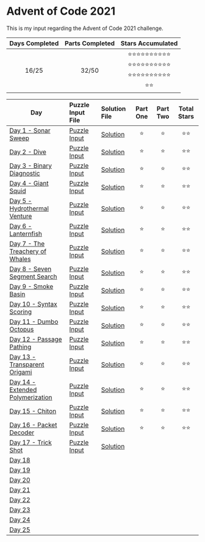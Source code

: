 # Advent of Code 2021
This is my input regarding the Advent of Code 2021 challenge.

| Days Completed | Parts Completed | Stars Accumulated |
| :------------: | :-------------: | :---------------: |
| 16/25          | 32/50           | :star::star::star::star::star::star::star::star::star::star:<br />:star::star::star::star::star::star::star::star::star::star:<br />:star::star::star::star::star::star::star::star::star::star:<br />:star::star: |

| Day                                        | Puzzle Input File         | Solution File           | Part One | Part Two | Total Stars   |
| ----------------------------------------   | :------------------------ | :---------------------- | :------: | :------: | :-----------: |
| [Day 1 - Sonar Sweep][DAY_1]               | [Puzzle Input][PUZZLE_1]  | [Solution][SOLUTION_1]  | :star:   | :star:   | :star::star:  |
| [Day 2 - Dive][DAY_2]                      | [Puzzle Input][PUZZLE_2]  | [Solution][SOLUTION_2]  | :star:   | :star:   | :star::star:  |
| [Day 3 - Binary Diagnostic][DAY_3]         | [Puzzle Input][PUZZLE_3]  | [Solution][SOLUTION_3]  | :star:   | :star:   | :star::star:  |
| [Day 4 - Giant Squid][DAY_4]               | [Puzzle Input][PUZZLE_4]  | [Solution][SOLUTION_4]  | :star:   | :star:   | :star::star:  |
| [Day 5 - Hydrothermal Venture][DAY_5]      | [Puzzle Input][PUZZLE_5]  | [Solution][SOLUTION_5]  | :star:   | :star:   | :star::star:  |
| [Day 6 - Lanternfish][DAY_6]               | [Puzzle Input][PUZZLE_6]  | [Solution][SOLUTION_6]  | :star:   | :star:   | :star::star:  |
| [Day 7 - The Treachery of Whales][DAY_7]   | [Puzzle Input][PUZZLE_7]  | [Solution][SOLUTION_7]  | :star:   | :star:   | :star::star:  |
| [Day 8 - Seven Segment Search][DAY_8]      | [Puzzle Input][PUZZLE_8]  | [Solution][SOLUTION_8]  | :star:   | :star:   | :star::star:  |
| [Day 9 - Smoke Basin][DAY_9]               | [Puzzle Input][PUZZLE_9]  | [Solution][SOLUTION_9]  | :star:   | :star:   | :star::star:  |
| [Day 10 - Syntax Scoring][DAY_10]          | [Puzzle Input][PUZZLE_10] | [Solution][SOLUTION_10] | :star:   | :star:   | :star::star:  |
| [Day 11 - Dumbo Octopus][DAY_11]           | [Puzzle Input][PUZZLE_11] | [Solution][SOLUTION_11] | :star:   | :star:   | :star::star:  |
| [Day 12 - Passage Pathing][DAY_12]         | [Puzzle Input][PUZZLE_12] | [Solution][SOLUTION_12] | :star:   | :star:   | :star::star:  |
| [Day 13 - Transparent Origami][DAY_13]     | [Puzzle Input][PUZZLE_13] | [Solution][SOLUTION_13] | :star:   | :star:   | :star::star:  |
| [Day 14 - Extended Polymerization][DAY_14] | [Puzzle Input][PUZZLE_14] | [Solution][SOLUTION_14] | :star:   | :star:   | :star::star:  |
| [Day 15 - Chiton][DAY_15]                  | [Puzzle Input][PUZZLE_15] | [Solution][SOLUTION_15] | :star:   | :star:   | :star::star:  |
| [Day 16 - Packet Decoder][DAY_16]          | [Puzzle Input][PUZZLE_16] | [Solution][SOLUTION_16] | :star:   | :star:   | :star::star:  |
| [Day 17 - Trick Shot][DAY_17]              | [Puzzle Input][PUZZLE_17] | [Solution][SOLUTION_17] |    |    |   |
| [Day 18][DAY_18]                           | [][PUZZLE_18] | [][SOLUTION_18] |    |    |   |
| [Day 19][DAY_19]                           | [][PUZZLE_19] | [][SOLUTION_19] |    |    |   |
| [Day 20][DAY_20]                           | [][PUZZLE_20] | [][SOLUTION_20] |    |    |   |
| [Day 21][DAY_21]                           | [][PUZZLE_21] | [][SOLUTION_21] |    |    |   |
| [Day 22][DAY_22]                           | [][PUZZLE_22] | [][SOLUTION_22] |    |    |   |
| [Day 23][DAY_23]                           | [][PUZZLE_23] | [][SOLUTION_23] |    |    |   |
| [Day 24][DAY_24]                           | [][PUZZLE_24] | [][SOLUTION_24] |    |    |   |
| [Day 25][DAY_25]                           | [][PUZZLE_25] | [][SOLUTION_25] |    |    |   |

<!-- Link to the days in Advent of Code -->
[DAY_1]:  https://adventofcode.com/2021/day/1
[DAY_2]:  https://adventofcode.com/2021/day/2
[DAY_3]:  https://adventofcode.com/2021/day/3
[DAY_4]:  https://adventofcode.com/2021/day/4
[DAY_5]:  https://adventofcode.com/2021/day/5
[DAY_6]:  https://adventofcode.com/2021/day/6
[DAY_7]:  https://adventofcode.com/2021/day/7
[DAY_8]:  https://adventofcode.com/2021/day/8
[DAY_9]:  https://adventofcode.com/2021/day/9
[DAY_10]: https://adventofcode.com/2021/day/10
[DAY_11]: https://adventofcode.com/2021/day/11
[DAY_12]: https://adventofcode.com/2021/day/12
[DAY_13]: https://adventofcode.com/2021/day/13
[DAY_14]: https://adventofcode.com/2021/day/14
[DAY_15]: https://adventofcode.com/2021/day/15
[DAY_16]: https://adventofcode.com/2021/day/16
[DAY_17]: https://adventofcode.com/2021/day/17
[DAY_18]: https://adventofcode.com/2021/day/18
[DAY_19]: https://adventofcode.com/2021/day/19
[DAY_20]: https://adventofcode.com/2021/day/20
[DAY_21]: https://adventofcode.com/2021/day/21
[DAY_22]: https://adventofcode.com/2021/day/22
[DAY_23]: https://adventofcode.com/2021/day/23
[DAY_24]: https://adventofcode.com/2021/day/24
[DAY_25]: https://adventofcode.com/2021/day/25

<!-- Link to the local Solution File -->
[SOLUTION_1]:  Day%201/Day%201%20-%20Sonar%20Sweep.py
[SOLUTION_2]:  Day%202/Day%202%20-%20Dive.py
[SOLUTION_3]:  Day%203/Day%203%20-%20Binary%20Diagnostic.py
[SOLUTION_4]:  Day%204/Day%204%20-%20Giant%20Squid.py
[SOLUTION_5]:  Day%205/Day%205%20-%20Hydrothermal%20Venture.py
[SOLUTION_6]:  Day%206/Day%206%20-%20Lanternfish.py
[SOLUTION_7]:  Day%207/Day%207%20-%20The%20Treachery%20of%20Whales.py
[SOLUTION_8]:  Day%208/Day%208%20-%20Seven%20Segment%20Search.py
[SOLUTION_9]:  Day%209/Day%209%20-%20Smoke%20Basin.py
[SOLUTION_10]: Day%2010/Day%2010%20-%20Syntax%20Scoring.py
[SOLUTION_11]: Day%2011/Day%2011%20-%20Dumbo%20Octopus.py
[SOLUTION_12]: Day%2012/Day%2012%20-%20Passage%20Pathing.py
[SOLUTION_13]: Day%2013/Day%2013%20-%20Transparent%20Origami.py
[SOLUTION_14]: Day%2014/Day%2014%20-%20Extended%20Polymerization.py
[SOLUTION_15]: Day%2015/Day%2015%20-%20Chiton.py
[SOLUTION_16]: Day%2016/Day%2016%20-%20Packet%20Decoder.py
[SOLUTION_17]: Day%2017/Day%2017%20-%20Trick%20Shot.py
[SOLUTION_18]: Day%2018/Day%2018%20-%20
[SOLUTION_19]: Day%2019/Day%2019%20-%20
[SOLUTION_20]: Day%2020/Day%2020%20-%20
[SOLUTION_21]: Day%2021/Day%2021%20-%20
[SOLUTION_22]: Day%2022/Day%2022%20-%20
[SOLUTION_23]: Day%2023/Day%2023%20-%20
[SOLUTION_24]: Day%2024/Day%2024%20-%20
[SOLUTION_25]: Day%2025/Day%2025%20-%20

<!-- Link to the local Puzzle Input File -->
[PUZZLE_1]:  Day%201/Sonar_Sweep.py
[PUZZLE_2]:  Day%202/Dive.py
[PUZZLE_3]:  Day%203/Binary_Diagnostic.py
[PUZZLE_4]:  Day%204/Giant_Squid.py
[PUZZLE_5]:  Day%205/Hydrothermal_Venture.py
[PUZZLE_6]:  Day%206/Lanternfish.py
[PUZZLE_7]:  Day%207/The_Treachery_of_Whales.py
[PUZZLE_8]:  Day%208/Seven_Segment_Search.py
[PUZZLE_9]:  Day%209/Smoke_Basin.py
[PUZZLE_10]: Day%2010/Syntax_Scoring.py
[PUZZLE_11]: Day%2011/Dumbo_Octopus.py
[PUZZLE_12]: Day%2012/Passage_Pathing.py
[PUZZLE_13]: Day%2013/Transparent_Origami.py
[PUZZLE_14]: Day%2014/Extended_Polymerization.py
[PUZZLE_15]: Day%2015/Chiton.py
[PUZZLE_16]: Day%2016/Packet_Decoder.py
[PUZZLE_17]: Day%2017/Trick_Shot.py
[PUZZLE_18]: Day%2018/
[PUZZLE_19]: Day%2019/
[PUZZLE_20]: Day%2020/
[PUZZLE_21]: Day%2021/
[PUZZLE_22]: Day%2022/
[PUZZLE_23]: Day%2023/
[PUZZLE_24]: Day%2024/
[PUZZLE_25]: Day%2025/